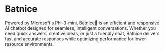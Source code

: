 # Batnice
Powered by Microsoft's Phi-3-mini, Batnice🚀 is an efficient and responsive AI chatbot designed for seamless, intelligent conversations. Whether you need quick answers, creative ideas, or just a friendly chat, Batnice delivers fast and accurate responses while optimizing performance for lower-resource environments.
